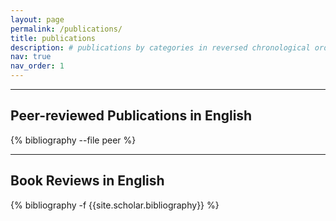 ```yaml
---
layout: page
permalink: /publications/
title: publications
description: # publications by categories in reversed chronological order. generated by jekyll-scholar.
nav: true
nav_order: 1
---
```


<!-- _pages/publications.md --> 

<!-- <div class="publications">

{% bibliography -f {{ site.scholar.bibliography }} %}

</div> -->


---
## **Peer-reviewed Publications in English**
<!-- _pages/publications.md -->
<div class="peer">

{% bibliography --file peer %}

</div>


---
## **Book Reviews in English**
<!-- _pages/publications.md -->
<div class="publications">

{% bibliography -f {{site.scholar.bibliography}} %}

</div>



